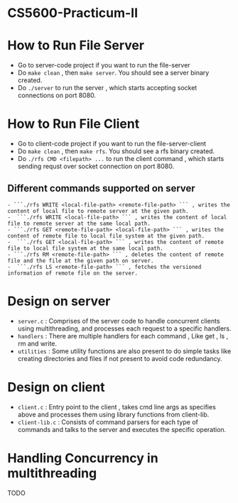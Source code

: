 # CS5600-Practicum-II


# How to Run File Server

 - Go to server-code project if you want to run the file-server
 - Do ```make clean``` , then ```make server```. You should see a server binary created.
 - Do ```./server``` to run the server , which starts accepting socket connections on port 8080.


# How to Run File Client

 - Go to client-code project if you want to run the file-server-client
 - Do ```make clean``` , then ```make rfs```. You should see a rfs binary created.
 - Do ```./rfs CMD <filepath> ...``` to run the client command , which starts sending requst over socket connection on port 8080.

  ## Different commands supported on server
    - ```./rfs WRITE <local-file-path> <remote-file-path> ``` , writes the content of local file to remote server at the given path.
    -  ```./rfs WRITE <local-file-path> ``` , writes the content of local file to remote server at the same local path.
    - ```./rfs GET <remote-file-path> <local-file-path> ``` , writes the content of remote file to local file system at the given path.
    -  ```./rfs GET <local-file-path> ``` , writes the content of remote file to local file system at the same local path.
    - ```./rfs RM <remote-file-path> ``` , deletes the content of remote file and the file at the given path on server.
    -  ```./rfs LS <remote-file-path> ``` , fetches the versioned information of remote file on the server.


# Design on server
  
  - ```server.c``` : Comprises of the server code to handle concurrent clients using multithreading, and processes each request to a specific handlers.
  - ```handlers``` : There are multiple handlers for each command , Like get , ls , rm and write.
  - ```utilities``` : Some utility functions are also present to do simple tasks like creating directories and files if not present to avoid code redundancy.


# Design on client

   - ```client.c``` : Entry point to the client , takes cmd line args as specifies above and processes them using library functions from client-lib.
   - ```client-lib.c``` : Consists of command parsers for each type of commands and talks to the server and executes the specific operation.

# Handling Concurrency in multithreading 
  TODO   






